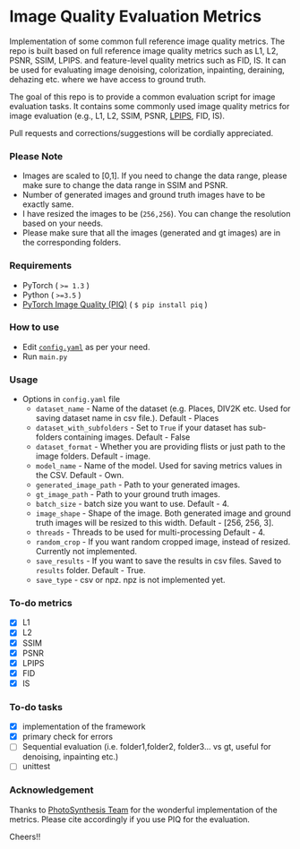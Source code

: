 # Image Quality Evaluation Metrics
Implementation of some common full reference image quality metrics. The repo is built based on full reference image quality metrics such as L1, L2, PSNR, SSIM, LPIPS. and feature-level quality metrics such as FID, IS. It can be used for evaluating image denoising, colorization, inpainting, deraining, dehazing etc. where we have access to ground truth.

The goal of this repo is to provide a common evaluation script for image evaluation tasks. It contains some commonly used image quality metrics for image evaluation (e.g., L1, L2, SSIM, PSNR, [LPIPS](https://github.com/richzhang/PerceptualSimilarity), FID, IS). 

Pull requests and  corrections/suggestions will be cordially appreciated. 

### Please Note
- Images are scaled to [0,1]. If you need to change the data range, please make sure to change the data range in SSIM and PSNR.
- Number of generated images and ground truth images have to be exactly same. 
- I have resized the images to be (`256,256`). You can change the resolution based on your needs.
- Please make sure that all the images (generated and gt images) are in the corresponding folders. 

### Requirements
- PyTorch ( `>= 1.3` )
- Python ( `>=3.5` )
- [PyTorch Image Quality (PIQ)](https://github.com/photosynthesis-team/piq) ( `$ pip install piq` )


### How to use
- Edit [`config.yaml`](https://github.com/SayedNadim/Image-Quality-Evaluation-Metrics/blob/master/src/config/config.yaml) as per your need.
- Run `main.py`


### Usage
- Options in `config.yaml` file
  - `dataset_name` - Name of the dataset (e.g. Places, DIV2K etc. Used for saving dataset name in csv file.). Default - Places
  - `dataset_with_subfolders` - Set to `True` if your dataset has sub-folders containing images. Default - False
  - `dataset_format` - Whether you are providing flists or just path to the image folders. Default - image.
  - `model_name` - Name of the model. Used for saving metrics values in the CSV. Default - Own.
  - `generated_image_path` - Path to your generated images.
  - `gt_image_path` - Path to your ground truth images.
  - `batch_size` - batch size you want to use. Default - 4.
  - `image_shape` - Shape of the image. Both generated image and ground truth images will be resized to this width. Default -  [256, 256, 3].
  - `threads` - Threads to be used for multi-processing Default - 4.
  - `random_crop` - If you want random cropped image, instead of resized. Currently not implemented.
  - `save_results` - If you want to save the results in csv files. Saved to `results` folder. Default - True.
  - `save_type` - csv or npz. npz is not implemented yet.

### To-do metrics
- [x] L1
- [x] L2
- [x] SSIM
- [x] PSNR
- [x] LPIPS
- [x] FID
- [x] IS
### To-do tasks
- [x] implementation of the framework
- [x] primary check for errors
- [ ] Sequential evaluation (i.e. folder1,folder2, folder3... vs gt, useful for denoising, inpainting etc.)
- [ ] unittest

### Acknowledgement
Thanks to [PhotoSynthesis Team](https://github.com/photosynthesis-team/piq) for the wonderful implementation of the metrics. Please cite accordingly if you use PIQ for the evaluation.

Cheers!!
